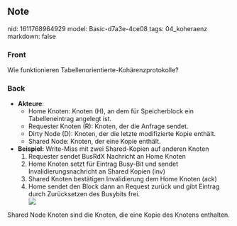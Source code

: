 ## Note
nid: 1611768964929
model: Basic-d7a3e-4ce08
tags: 04_koheraenz
markdown: false

### Front
Wie funktionieren Tabellenorientierte-Kohärenzprotokolle?

### Back
<ul>
  <li>
    <strong>Akteure</strong>:
    <ul>
      <li>Home Knoten: Knoten (H), an dem für Speicherblock ein
      Tabelleneintrag angelegt ist.
      <li>Requester Knoten (R): Knoten, der die Anfrage sendet.
      <li>Dirty Node (D): Knoten, der die letzte modifizierte Kopie
      enthält.
      <li>Shared Node: Knoten, der eine Kopie enthält.
    </ul>
  <li>
    <strong>Beispiel:</strong> Write-Miss mit zwei Shared-Kopien
    auf anderen Knoten
    <ol>
      <li>
        <div>
          Requester sendet BusRdX Nachricht an Home Knoten
        </div>
      <li>
        <div>
          Home Knoten setzt für Eintrag Busy-Bit und sendet
          Invalidierungsnachricht an Shared Kopien (inv)
        </div>
      <li>
        <div>
          Shared Knoten bestätigen Invalidierung dem Home Knoten
          (ack)
        </div>
      <li>
        <div>
          Home sendet den Block dann an Request zurück und gibt
          Eintrag durch Zurücksetzen des Busybits frei.
        </div>
        <div><img src="Untitled.png"></div>
    </ol>
</ul>Shared Node Knoten sind die Knoten, die eine Kopie des Knotens
enthalten.
